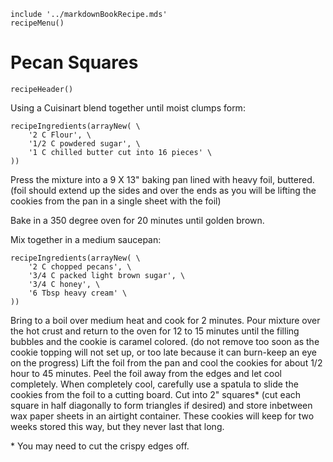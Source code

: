~~~ markdown-script
include '../markdownBookRecipe.mds'
recipeMenu()
~~~

# Pecan Squares

~~~ markdown-script
recipeHeader()
~~~

Using a Cuisinart blend together until moist clumps form:

~~~ markdown-script
recipeIngredients(arrayNew( \
    '2 C Flour', \
    '1/2 C powdered sugar', \
    '1 C chilled butter cut into 16 pieces' \
))
~~~

Press the mixture into a 9 X 13" baking pan lined with heavy foil, buttered. (foil should extend up
the sides and over the ends as you will be lifting the cookies from the pan in a single sheet with
the foil)

Bake in a 350 degree oven for 20 minutes until golden brown.

Mix together in a medium saucepan:

~~~ markdown-script
recipeIngredients(arrayNew( \
    '2 C chopped pecans', \
    '3/4 C packed light brown sugar', \
    '3/4 C honey', \
    '6 Tbsp heavy cream' \
))
~~~

Bring to a boil over medium heat and cook for 2 minutes. Pour mixture over the hot crust and return
to the oven for 12 to 15 minutes until the filling bubbles and the cookie is caramel colored. (do
not remove too soon as the cookie topping will not set up, or too late because it can burn-keep an
eye on the progress) Lift the foil from the pan and cool the cookies for about 1/2 hour to 45
minutes. Peel the foil away from the edges and let cool completely. When completely cool, carefully
use a spatula to slide the cookies from the foil to a cutting board. Cut into 2" squares\* (cut each
square in half diagonally to form triangles if desired) and store inbetween wax paper sheets in an
airtight container. These cookies will keep for two weeks stored this way, but they never last that
long.

\* You may need to cut the crispy edges off.
